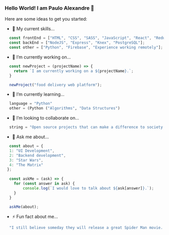 ### Hello World! I am Paulo Alexandre 👋

Here are some ideas to get you started:

- 🔧 My current skills...
```javascript
  const frontEnd = ["HTML", "CSS", "SASS", "JavaScript", "React", "Redux"];
  const backEnd = ["NodeJS", "Express", "Knex", "PostgreSQL"];
  const other = ["Python", "Firebase", "Experience working remotely"];
```


- 🔭 I’m currently working on...
```javascript
  const newProject = (projectName) => {
    return `I am currently working on a ${projectName}.`;
  }

  newProject("food delivery web platform");
```


- 🌱 I’m currently learning...
```python
  language = "Python"
  other = (Python ("Algorithms", "Data Structures")
```


- 👯 I’m looking to collaborate on...
```python
  string = "Open source projects that can make a difference to society."
```

<!-- - 🤔 I’m looking for help with ... -->


- 💬 Ask me about... 
```javascript
  const about = {
  1: "UI Development",
  2: "Backend development",
  3: "Star Wars",
  4: "The Matrix"
 };
  
  const askMe = (ask) => {
    for (const answer in ask) {
    	console.log(`I would love to talk about ${ask[answer]}.`);
    }
  }

  askMe(about);
```

<!-- - 📫 How to reach me: ... -->

<!-- - 😄 Pronouns: He/His/Him -->


- ⚡ Fun fact about me...
```javascript
  "I still believe someday they will release a great Spider Man movie. Loading: [#######______]" 
```
